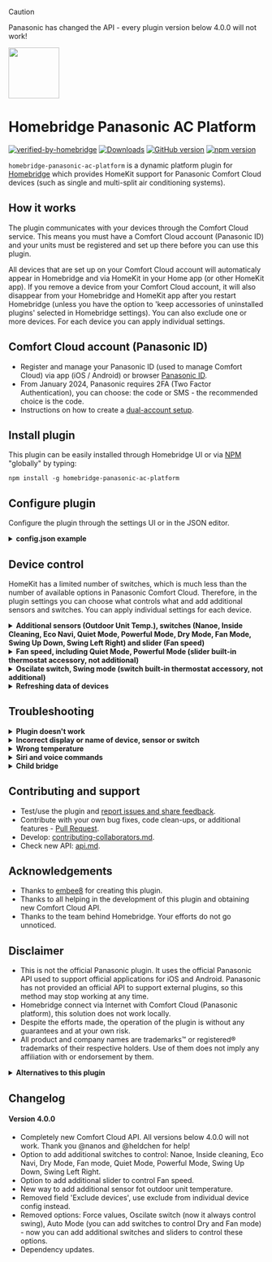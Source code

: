 > [!CAUTION]
> Panasonic has changed the API - every plugin version below 4.0.0 will not work!

<img src="https://raw.githubusercontent.com/homebridge/verified/latest/icons/homebridge-panasonic-ac-platform.png" width="100px"></img>

# Homebridge Panasonic AC Platform

[![verified-by-homebridge](https://badgen.net/badge/homebridge/verified/purple)](https://github.com/homebridge/homebridge/wiki/Verified-Plugins)
[![Downloads](https://img.shields.io/npm/dt/homebridge-panasonic-ac-platform)](https://www.npmjs.com/package/homebridge-panasonic-ac-platform)
[![GitHub version](https://img.shields.io/github/package-json/v/homebridge-panasonic-ac-platform/homebridge-panasonic-ac-platform?label=GitHub)](https://github.com/homebridge-panasonic-ac-platform/homebridge-panasonic-ac-platform/releases)
[![npm version](https://img.shields.io/npm/v/homebridge-panasonic-ac-platform?color=%23cb3837&label=npm)](https://www.npmjs.com/package/homebridge-panasonic-ac-platform)

`homebridge-panasonic-ac-platform` is a dynamic platform plugin for [Homebridge](https://homebridge.io) which provides HomeKit support for Panasonic Comfort Cloud devices (such as single and multi-split air conditioning systems).

## How it works
The plugin communicates with your devices through the Comfort Cloud service. This means you must have a Comfort Cloud account (Panasonic ID) and your units must be registered and set up there before you can use this plugin.

All devices that are set up on your Comfort Cloud account will automaticaly appear in Homebridge and via HomeKit in your Home app (or other HomeKit app). If you remove a device from your Comfort Cloud account, it will also disappear from your Homebridge and HomeKit app after you restart Homebridge (unless you have the option to 'keep accessories of uninstalled plugins' selected in Homebridge settings). You can also exclude one or more devices. For each device you can apply individual settings. 

## Comfort Cloud account (Panasonic ID)

- Register and manage your Panasonic ID (used to manage Comfort Cloud) via app (iOS / Android) or browser [Panasonic ID](https://csapl.pcpf.panasonic.com).
- From January 2024, Panasonic requires 2FA (Two Factor Authentication), you can choose: the code or SMS - the recommended choice is the code.
- Instructions on how to create a [dual-account setup](https://github.com/homebridge-panasonic-ac-platform/homebridge-panasonic-ac-platform/blob/master/docs/dual-account-setup.md).

## Install plugin

This plugin can be easily installed through Homebridge UI or via [NPM](https://www.npmjs.com/package/homebridge-panasonic-ac-platform) "globally" by typing:

    npm install -g homebridge-panasonic-ac-platform

## Configure plugin
Configure the plugin through the settings UI or in the JSON editor.


<details>
<summary><b>config.json example</b></summary>

```json
{
  "platforms": [
    {
        "platform": "Panasonic AC Platform",
        "name": "Homebridge Panasonic AC Platform",
        "email": "mail@example.com",
        "password": "********",
        "key2fa": "GVZCKT2LLBLV2QBXMFAWFXKFKU5EWL2H",
        "suppressOutgoingUpdates": false, 
        "logsLevel": 1,
        "devices": [
                {
                    "name": "CS-Z50VKEW+4942673181",
                    "excludeDevice": true,
                    "minHeatingTemperature": 8,
                    "exposeOutdoorTemp": false,
                    "exposeNanoe": true,
                    "exposeInsideCleaning": false,
                    "exposeEcoNavi": false,
                    "exposeDryMode": false,
                    "exposeQuietMode": true,
                    "exposePowerfulMode": false,
                    "swingModeDirections": "LEFT-RIGHT-UP-DOWN",
                    "swingModeDefaultPositionUpDown": "CENTER",
                    "swingModeDefaultPositionLeftRight": "CENTER"
                },
                 {
                    "name": "Bedroom AC",
                    "excludeDevice": false,
                    "exposeOutdoorTemp": true,
                    "exposeNanoe": false,
                    "exposeInsideCleaning": true,
                },
            ]
    }
  ]
}
```
#### General

- `platform` (string): Tells Homebridge which platform this config belongs to. Leave as is.

- `name` (string): Name of the plugin displayed in Homebridge log and as plugin bridge name.

- `email` (string): The username of your Comfort Cloud (Panasonic ID) account.

- `password` (string): The password of your Comfort Cloud (Panasonic ID) account.

* `key2fa` (string): 
2FA key received from Panasonic (32 characters). Example: GVZCKT2LLBLV2QBXMFAWFXKFKU5EWL2H. Note: This field is currently not required to make this plugin work, but Panasonic already requires 2FA (code or SMS, recommended code) to log in to Comfort Cloud, so it may be required soon.

* `suppressOutgoingUpdates` (boolean):
When enabled, changes in the Home app will not be sent to Comfort Cloud. Useful for testing your installation without constantly switching the state of your AC.

* `logsLevel` (integer):
Logs level. 0 - only errors and important info, 1 - standard, 2 - all (including debug). Note: to see debug messages in logs it is also required to enable Debug in Homebridge Settings.

#### Individual for each device

* `name` (string):
Device name (as it is in Comfort Cloud account) or serial (E.G.: CS-Z50VKEW+2462503161). Devices names and serial numbers are displayed in Homebridge log after restart, names can be also found in Panasonic Comfort Cloud app, serial numbers can be also found on the stickers on the devices.

* `excludeDevice` (boolean):
Exclude device from Homebridge and HomeKit (it will stay in Comfort Cloud).

* `minHeatingTemperature` (integer):
The default heating temperature range is 16-30°C. Some Panasonic ACs have an additional heating mode for the range of 8-15°C. You can use this setting to adjust the minimum value. Leave it empty to use the default value.

* `exposeOutdoorTemp` (boolean):
When enabled it will create a dummy temperature sensor which will display the temperature from outdoor unit. This can be used for monitoring or automation purposes. Note: It may be required for the device to be turned on to retrieve the current temperature from the outdoor unit.

* `exposeNanoe` (boolean): When enabled it will create a switch to control Nanoe.

* `exposeInsideCleaning` (boolean): When enabled it will create a switch to control Inside Cleaning.

* `exposeEcoNavi` (boolean): When enabled it will create a switch to control Eco Navi.
 
* `exposeDryMode` (boolean): When enabled it will create a switch to control Dry Mode. Note: disabling this switch will set Auto Mode.

* `exposeFanMode` (boolean): When enabled it will create a switch to control Fan Mode. Note: disabling this switch will set Auto Mode.

* `exposeQuietMode` (boolean): When enabled it will create a switch to control Quiet Mode. Quiet Mode can also be enabled by setting the speed slider (rotation) to 1.

* `exposePowerfulMode` (boolean): When enabled it will create a switch to control Powerful Mode. Powerful Mode can also be enabled by setting the speed slider (rotation) to 7.

* `exposeSwingUpDown` (boolean): When enabled it will create a switch to control Swing Up Down.

* `exposeSwingLeftRight` (boolean): When enabled it will create a switch to control Swing Left Right.

* `exposeFanSpeed` (boolean): When enabled it will create a switch to control Fan Speed. Value from 0 to 20 = speed 1, value from 21 to 40 = speed 2, value from 41 to 60 = speed 3, value from 61 to 80 = speed 4, value from 81 to 99 = speed 5 and value 100 = speed auto. Note: Changing value will not change Quiet / Powerful Mode - there are dedicated switches for this.

* `swingModeDirections` (string):
Desired swing direction(s) activated when swing is switched on.

* `swingModeDefaultPositionUpDown` (string):
Desired position of the Up-Down flaps when swing is switched off or the swing directions setting is Left-Right only.

* `swingModeDefaultPositionLeftRight` (string):
Desired position of the Left-Right flaps when swing is switched off or the swing directions setting is Up-Down only.


</details>

## Device control

HomeKit has a limited number of switches, which is much less than the number of available options in Panasonic Comfort Cloud. Therefore, in the plugin settings you can choose what controls what and add additional sensors and switches. You can apply individual settings for each device.

<details>
<summary><b>Additional sensors (Outdoor Unit Temp.), switches (Nanoe, Inside Cleaning, Eco Navi, Quiet Mode, Powerful Mode, Dry Mode, Fan Mode, Swing Up Down, Swing Left Right) and slider (Fan speed)</b></summary>
    
- Enable additional sensor for outdoor temp. and/or switches for: Nanoe, Inside Cleaning, Eco Navi, Dry Mode, Fan mode, Quiet Mode, Powerful Mode, Swing Up Down, Swing Left Right.
- Sensor / Switch will work only if device support this function.
- Some values can be changed only when device is on (E.G.: Quiet Mode, Powerful mode, Swing Up Down, Swing Left Right).
- These switches will be available in HomeKit, directly in your main device or in device / settings (wheel icon) / accessories. 
- If you add at least one sensor or switch, the appearance of the air conditioning will change - rotation speed and swing will not be available in the main view, only after entering the device / settings (wheel icon) / accessories / device / settings (wheel icon).
- You can also use the option 'show as separate tiles' to separate the accessories.

</details>

<details>
<summary><b>Fan speed, including Quiet Mode, Powerful Mode (slider built-in thermostat accessory, not additional)</b></summary>

The following mapping applies:

| Home app slider position  | Comfort Cloud setting |
| ------------------------: | --------------------- |
| (leftmost) 0              | Device off            |
| 1                         | Quiet mode            |
| 2                         | Fan speed: 1          |
| 3                         | Fan speed: 2          |
| 4                         | Fan speed: 3          |
| 5                         | Fan speed: 4          |
| 6                         | Fan speed: 5          |
| 7                         | Powerful mode         |
| (rightmost) 8             | Auto                  |

</details>

<details>
<summary><b>Oscilate switch, Swing mode (switch built-in thermostat accessory, not additional)</b></summary>
HomeKit has only one 'Oscillate' switch, but most Panasonic ACs have two swing directions. In plugin settings you can set horizontal (left right) and vertical (up down) desired positions.
</details>

<details>
<summary><b>Refreshing data of devices</b></summary>

- The data is refreshed automatically: every 10 minutes when the device is turned on and every 60 minutes when it is turned off. Data is also refreshed every time the state of the device is changed using HomeKit / Apple Home.
- Temperature from outdoor unit is only available when device is on. 

</details>


## Troubleshooting

<details>
<summary><b>Plugin doesn't work</b></summary>

- Make sure that you can successfully log in and control each device via Panasonic Comfort Cloud application.
- Accept all terms, conditions, etc in Panasonic Comfort Cloud app.
- Update plugin, Homebridge and all its components and Apple hubs to the newest versions.
- Disconnect each Comfort Cloud device (like AC) from the power and turn it on again (or restart WiFi in them).
- Restart Internet routers.
- Restart Homebridge or plugin bridge.
- Remove one or move device from Homebridge cache (Homebridge settings > remove one device from cache).
- Set Logs Level to all (in plugin config) and enable debug mode (in Homebridge settings). This will include more detailed information in the log.

</details>

<details>
<summary><b>Incorrect display or name of device, sensor or switch</b></summary>
    
Remove device from Homebridge cache (Homebridge settings > remove one device from cache).

</details>

<details>
<summary><b>Wrong temperature</b></summary>
    
- Built-in temperature sensors (in the internal and external unit) give only approximate values (as the manufacturer himself indicates).
- Values from outdoor sensors are shown and updated only when the device is turned on.
- Comfort Cloud updates data only from time to time, the same plugin, which is why the temperature in the Panasonic Comfort Cloud application may be different than in HomeKit / Apple Home. You can force refresh in Panasonic app by pulling down the screen. 
- For these reasons, it is not recommended to use built-in sensors for automation. Instead, it is advisable to use an external sensor.
- So what are these built-in sensors for? Internal sensor is for two simple automations that every AC have built-in: for cooling mode turn off cooling when the room temperature (internal sensor) is equal to or lower than the set, and for heating mode when it is equal or higher. Outdoor sensor is for detecting when AC should run defrost. 
</details>

<details>
<summary><b>Siri and voice commands</b></summary>

If everything works properly and you can control devices using the Apple Home application, you can also control it using Siri. Commands fully depend on Apple.

Examples of commands:
- Hey Siri, turn on [device name] 
- Hey Siri, [device name] , turn off
- Hey Siri, [device name] , set [auto, heat, cool] mode
- Hey Siri, [device name] , set rotation speed to [value from 1 to 8]

You can also combine several commands into one:
- Hey Siri, [device name] , set [auto, heat, cool] mode and rotation speed to [value from 1 to 8]

</details>

<details>
<summary><b>Child bridge</b></summary>
    
- It's recommended you run this plugin as a [child bridge](https://github.com/homebridge/homebridge/wiki/Child-Bridges).

</details>

## Contributing and support

- Test/use the plugin and [report issues and share feedback](https://github.com/homebridge-panasonic-ac-platform/homebridge-panasonic-ac-platform/issues).
- Contribute with your own bug fixes, code clean-ups, or additional features - [Pull Request](https://github.com/homebridge-panasonic-ac-platform/homebridge-panasonic-ac-platform/pulls).
- Develop: [contributing-collaborators.md](https://github.com/homebridge-panasonic-ac-platform/homebridge-panasonic-ac-platform/blob/master/docs/contributing-collaborators.md).
- Check new API: [api.md](https://github.com/homebridge-panasonic-ac-platform/homebridge-panasonic-ac-platform/blob/master/docs/api.md).

## Acknowledgements
- Thanks to [embee8](https://github.com/embee8) for creating this plugin.
- Thanks to all helping in the development of this plugin and obtaining new Comfort Cloud API.
- Thanks to the team behind Homebridge. Your efforts do not go unnoticed.

## Disclaimer
- This is not the official Panasonic plugin. It uses the official Panasonic API used to support official applications for iOS and Android. Panasonic has not provided an official API to support external plugins, so this method may stop working at any time.
- Homebridge connect via Internet with Comfort Cloud (Panasonic platform), this solution does not work locally.
- Despite the efforts made, the operation of the plugin is without any guarantees and at your own risk.
- All product and company names are trademarks™ or registered® trademarks of their respective holders. Use of them does not imply any affiliation with or endorsement by them.

<details>
<summary><b>Alternatives to this plugin</b></summary>

- Link Comfort Cloud to Google Assistant ([manual](https://www.panasonic.com/global/hvac/products/comfort-cloud/how-to-set-up-comfort-cloud/link-panasonic-comfort-cloud-app-to-google-assistant.html)).

- Link Comfort Cloud to Amazon Alexa ([manual](https://www.panasonic.com/global/hvac/products/comfort-cloud/how-to-set-up-comfort-cloud/link-panasonic-comfort-cloud-app-to-amazon-alexa.html)).

- Official Panasonic Comfort Cloud app for iOS / Android

- Dedicated remote controller.

- Local access, but this requires reworking of the equipment, which will lose the warranty, so rather not recommended ([manual](https://github.com/DomiStyle/esphome-panasonic-ac)).
    
- Control by IR (imitates an IR remote control), but it only allows you to send commands (not possible to read the state). Examples:

  - Aqara Hub M2 or M3. This Hub will directly exposes IR to Homekit. For Hub M2 you need to create scene in Aqara app for every IR command, for IR commands scenes are the only way to sync to HomeKit.

  - Broadlink RM4 Mini or Pro. They work as WiFi devices. You need to install Homebridge plugin ([homebridge-broadlink-rm](https://github.com/kiwi-cam/homebridge-broadlink-rm)) to work with this. For every command there will be separate accessory in HomeKit.
        
  - Any Zigbee IR blaster. You can easily add Zigbee support to Homebridge. Just connect the Conbee stick, enable the support in hb-config (Extra packages / deCONZ), install the appropriate plugin (E.G.: [homebridge-deconz](https://github.com/ebaauw/homebridge-deconz)) and add the selected IR blaster.

</details>

## Changelog

#### Version 4.0.0

- Completely new Comfort Cloud API. All versions below 4.0.0 will not work. Thank you @nanos and @heldchen for help!
- Option to add additional switches to control: Nanoe, Inside cleaning, Eco Navi, Dry Mode, Fan mode, Quiet Mode, Powerful Mode, Swing Up Down, Swing Left Right.
- Option to add additional slider to control Fan speed.
- New way to add additional sensor fot outdoor unit temperature.
- Removed field 'Exclude devices', use exclude from individual device config instead.
- Removed options: Force values, Oscilate switch (now it always control swing), Auto Mode (you can add switches to control Dry and Fan mode) - now you can add additional switches and sliders to control these options.
- Dependency updates.
